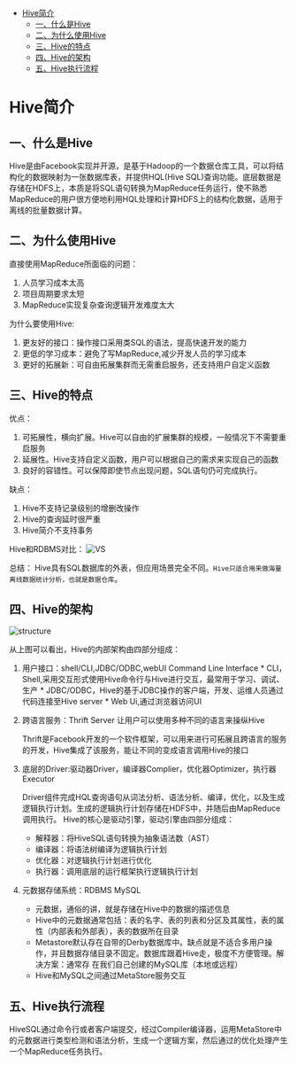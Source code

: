 * [Hive简介](#Hive简介)
    * [一、什么是Hive](#一、什么是Hive)
    * [二、为什么使用Hive](#二、为什么使用Hive)
    * [三、Hive的特点](#三、Hive的特点)
    * [四、Hive的架构](#四、Hive的架构)
    * [五、Hive执行流程](#五、Hive执行流程)

# Hive简介
## 一、什么是Hive
Hive是由Facebook实现并开源，是基于Hadoop的一个数据仓库工具，可以将结构化的数据映射为一张数据库表，并提供HQL(Hive SQL)查询功能。底层数据是存储在HDFS上，本质是将SQL语句转换为MapReduce任务运行，使不熟悉MapReduce的用户很方便地利用HQL处理和计算HDFS上的结构化数据，适用于离线的批量数据计算。
## 二、为什么使用Hive

直接使用MapReduce所面临的问题：
  1. 人员学习成本太高
  2. 项目周期要求太短
  3. MapReduce实现复杂查询逻辑开发难度太大

为什么要使用Hive:
  1. 更友好的接口：操作接口采用类SQL的语法，提高快速开发的能力
  2. 更低的学习成本：避免了写MapReduce,减少开发人员的学习成本
  3. 更好的拓展新：可自由拓展集群而无需重启服务，还支持用户自定义函数

## 三、Hive的特点

优点：
  1. 可拓展性，横向扩展。Hive可以自由的扩展集群的规模，一般情况下不需要重启服务
  2. 延展性。Hive支持自定义函数，用户可以根据自己的需求来实现自己的函数
  3. 良好的容错性。可以保障即使节点出现问题，SQL语句仍可完成执行。

缺点：
  1. Hive不支持记录级别的增删改操作
  2. Hive的查询延时很严重
  3. Hive简介不支持事务

Hive和RDBMS对比：
![VS](img/HiveRDBMS.png)

总结：
Hive具有SQL数据库的外表，但应用场景完全不同。`Hive只适合用来做海量离线数据统计分析，也就是数据仓库`。

## 四、Hive的架构

![structure](img/structure.png)

从上图可以看出，Hive的内部架构由四部分组成：
  1. 用户接口：shell/CLI,JDBC/ODBC,webUI Command Line Interface
    * CLI，Shell,采用交互形式使用Hive命令行与Hive进行交互，最常用于学习、调试、生产
    * JDBC/ODBC，Hive的基于JDBC操作的客户端，开发、运维人员通过代码连接至Hive server
    * Web Ui,通过浏览器访问UI
  2. 跨语言服务：Thrift Server 让用户可以使用多种不同的语言来操纵Hive

      Thrift是Facebook开发的一个软件框架，可以用来进行可拓展且跨语言的服务的开发，Hive集成了该服务，能让不同的变成语言调用Hive的接口
  3. 底层的Driver:驱动器Driver，编译器Complier，优化器Optimizer，执行器Executor

      Driver组件完成HQL查询语句从词法分析、语法分析、编译，优化，以及生成逻辑执行计划。生成的逻辑执行计划存储在HDFS中，并随后由MapReduce调用执行。
      Hive的核心是驱动引擎，驱动引擎由四部分组成：
      * 解释器：将HiveSQL语句转换为抽象语法数（AST）
      * 编译器：将语法树编译为逻辑执行计划
      * 优化器：对逻辑执行计划进行优化
      * 执行器：调用底层的运行框架执行逻辑执行计划
      
  4. 元数据存储系统：RDBMS MySQL

     * 元数据，通俗的讲，就是存储在Hive中的数据的描述信息
     * Hive中的元数据通常包括：表的名字、表的列表和分区及其属性，表的属性（内部表和外部表），表的数据所在目录
     * Metastore默认存在自带的Derby数据库中。缺点就是不适合多用户操作，并且数据存储目录不固定。数据库跟着Hive走，极度不方便管理。解决方案：通常存         在我们自己创建的MySQL库（本地或远程）
     * Hive和MySQL之间通过MetaStore服务交互
    
## 五、Hive执行流程
HiveSQL通过命令行或者客户端提交，经过Compiler编译器，运用MetaStore中的元数据进行类型检测和语法分析，生成一个逻辑方案，然后通过的优化处理产生一个MapReduce任务执行。
